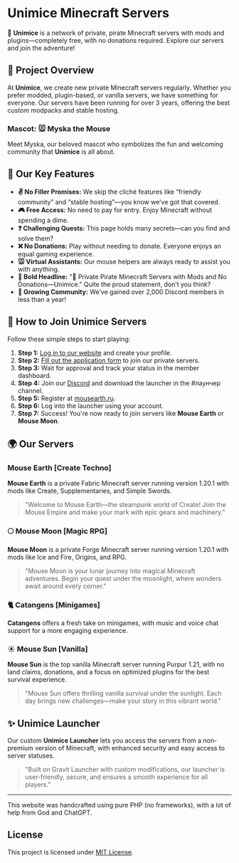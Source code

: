 # Unimice Minecraft Servers

🔮 **Unimice** is a network of private, pirate Minecraft servers with mods and plugins—completely free, with no donations required. Explore our servers and join the adventure!

## 🚀 Project Overview

At **Unimice**, we create new private Minecraft servers regularly. Whether you prefer modded, plugin-based, or vanilla servers, we have something for everyone. Our servers have been running for over 3 years, offering the best custom modpacks and stable hosting.

### Mascot: 🐭 Myska the Mouse
Meet Myska, our beloved mascot who symbolizes the fun and welcoming community that **Unimice** is all about.

## 🌟 Our Key Features

- **✌️ No Filler Promises:** We skip the cliché features like “friendly community” and “stable hosting”—you know we’ve got that covered.
- **🎮 Free Access:** No need to pay for entry. Enjoy Minecraft without spending a dime.
- **❓ Challenging Quests:** This page holds many secrets—can you find and solve them?
- **❌ No Donations:** Play without needing to donate. Everyone enjoys an equal gaming experience.
- **🐭 Virtual Assistants:** Our mouse helpers are always ready to assist you with anything.
- **🎉 Bold Headline:** "🔮 Private Pirate Minecraft Servers with Mods and No Donations—Unimice." Quite the proud statement, don’t you think?
- **🚀 Growing Community:** We’ve gained over 2,000 Discord members in less than a year!

## 📝 How to Join Unimice Servers

Follow these simple steps to start playing:

1. **Step 1:** [Log in to our website](#) and create your profile.
2. **Step 2:** [Fill out the application form](#) to join our private servers.
3. **Step 3:** Wait for approval and track your status in the member dashboard.
4. **Step 4:** Join our [Discord](#) and download the launcher in the #лаунчер channel.
5. **Step 5:** Register at [mousearth.ru](#).
6. **Step 6:** Log into the launcher using your account.
7. **Step 7:** Success! You're now ready to join servers like **Mouse Earth** or **Mouse Moon**.

## 🌍 Our Servers

### Mouse Earth [Create Techno]
**Mouse Earth** is a private Fabric Minecraft server running version 1.20.1 with mods like Create, Supplementaries, and Simple Swords.

> "Welcome to Mouse Earth—the steampunk world of Create! Join the Mouse Empire and make your mark with epic gears and machinery."

### 🌕 Mouse Moon [Magic RPG]
**Mouse Moon** is a private Forge Minecraft server running version 1.20.1 with mods like Ice and Fire, Origins, and RPG.

> "Mouse Moon is your lunar journey into magical Minecraft adventures. Begin your quest under the moonlight, where wonders await around every corner."

### 🐈 Catangens [Minigames]
**Catangens** offers a fresh take on minigames, with music and voice chat support for a more engaging experience.

### ☀️ Mouse Sun [Vanilla]
**Mouse Sun** is the top vanilla Minecraft server running Purpur 1.21, with no land claims, donations, and a focus on optimized plugins for the best survival experience.

> "Mouse Sun offers thrilling vanilla survival under the sunlight. Each day brings new challenges—make your story in this vibrant world."

## ✨ Unimice Launcher

Our custom **Unimice Launcher** lets you access the servers from a non-premium version of Minecraft, with enhanced security and easy access to server statuses.

> "Built on Gravit Launcher with custom modifications, our launcher is user-friendly, secure, and ensures a smooth experience for all players."

---

This website was handcrafted using pure PHP (no frameworks), with a lot of help from God and ChatGPT.

## License
This project is licensed under [MIT License](#).

